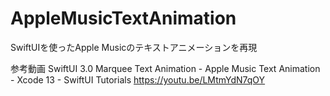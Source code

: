 # AppleMusicTextAnimation
SwiftUIを使ったApple Musicのテキストアニメーションを再現

参考動画
SwiftUI 3.0 Marquee Text Animation - Apple Music Text Animation - Xcode 13 - SwiftUI Tutorials
https://youtu.be/LMtmYdN7qOY
